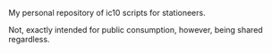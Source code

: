 My personal repository of ic10 scripts for stationeers.

Not, exactly intended for public consumption, however, being shared regardless.
